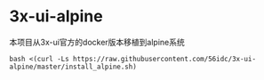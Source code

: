 # 3x-ui-alpine
本项目从3x-ui官方的docker版本移植到alpine系统

```
bash <(curl -Ls https://raw.githubusercontent.com/56idc/3x-ui-alpine/master/install_alpine.sh)
```
